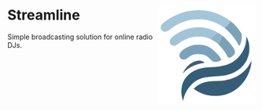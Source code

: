 # Streamline <img src="src/renderer/src/assets/logo.svg" width="200" align="right" />

Simple broadcasting solution for online radio DJs.
